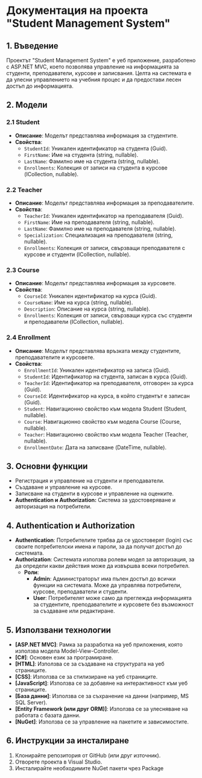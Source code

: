 # Документация на проекта "Student Management System"

## 1. Въведение
Проектът "Student Management System" е уеб приложение, разработено с ASP.NET MVC, което позволява управление на информацията за студенти, преподаватели, курсове и записвания. Целта на системата е да улесни управлението на учебния процес и да предостави лесен достъп до информацията.

## 2. Модели

### 2.1 Student
- **Описание**: Моделът представлява информация за студентите.
- **Свойства**:
  - `StudentId`: Уникален идентификатор на студента (Guid).
  - `FirstName`: Име на студента (string, nullable).
  - `LastName`: Фамилно име на студента (string, nullable).
  - `Enrollments`: Колекция от записи на студента в курсове (ICollection<Enrollment>, nullable).

### 2.2 Teacher
- **Описание**: Моделът представлява информация за преподавателите.
- **Свойства**:
  - `TeacherId`: Уникален идентификатор на преподавателя (Guid).
  - `FirstName`: Име на преподавателя (string, nullable).
  - `LastName`: Фамилно име на преподавателя (string, nullable).
  - `Specialization`: Специализация на преподавателя (string, nullable).
  - `Enrollments`: Колекция от записи, свързващи преподавателя с курсове и студенти (ICollection<Enrollment>, nullable).

### 2.3 Course
- **Описание**: Моделът представлява информация за курсовете.
- **Свойства**:
  - `CourseId`: Уникален идентификатор на курса (Guid).
  - `CourseName`: Име на курса (string, nullable).
  - `Description`: Описание на курса (string, nullable).
  - `Enrollments`: Колекция от записи, свързващи курса със студенти и преподаватели (ICollection<Enrollment>, nullable).

### 2.4 Enrollment
- **Описание**: Моделът представлява връзката между студентите, преподавателите и курсовете.
- **Свойства**:
  - `EnrollmentId`: Уникален идентификатор на записа (Guid).
  - `StudentId`: Идентификатор на студента, записан в курса (Guid).
  - `TeacherId`: Идентификатор на преподавателя, отговорен за курса (Guid).
  - `CourseId`: Идентификатор на курса, в който студентът е записан (Guid).
  - `Student`: Навигационно свойство към модела Student (Student, nullable).
  - `Course`: Навигационно свойство към модела Course (Course, nullable).
  - `Teacher`: Навигационно свойство към модела Teacher (Teacher, nullable).
  - `EnrollmentDate`: Дата на записване (DateTime, nullable).

## 3. Основни функции
- Регистрация и управление на студенти и преподаватели.
- Създаване и управление на курсове.
- Записване на студенти в курсове и управление на оценките.
- **Authentication и Authorization:** Система за удостоверяване и авторизация на потребители.

## 4. Authentication и Authorization
- **Authentication**: Потребителите трябва да се удостоверят (login) със своите потребителски имена и пароли, за да получат достъп до системата.
- **Authorization**: Системата използва ролеви модел за авторизация, за да определи какви действия може да извършва всеки потребител.
  - **Роли**:
    - **Admin**: Администраторът има пълен достъп до всички функции на системата. Може да управлява потребители, курсове, преподаватели и студенти.
    - **User**: Потребителят може само да преглежда информацията за студентите, преподавателите и курсовете без възможност за създаване или редактиране.



## 5. Използвани технологии
- **[ASP.NET MVC]**: Рамка за разработка на уеб приложения, която използва модела Model-View-Controller.
- **[C#]**: Основен език за програмиране.
- **[HTML]**: Използва се за създаване на структурата на уеб страниците.
- **[CSS]**: Използва се за стилизиране на уеб страниците.
- **[JavaScript]**: Използва се за добавяне на интерактивност към уеб страниците.
- **[База данни]**: Използва се за съхранение на данни (например, MS SQL Server).
- **[Entity Framework (или друг ORM)]**: Използва се за улесняване на работата с базата данни.
- **[NuGet]**: Използва се за управление на пакетите и зависимостите.

## 6. Инструкции за инсталиране
1. Клонирайте репозитория от GitHub (или друг източник).
2. Отворете проекта в Visual Studio.
3. Инсталирайте необходимите NuGet пакети чрез Package
